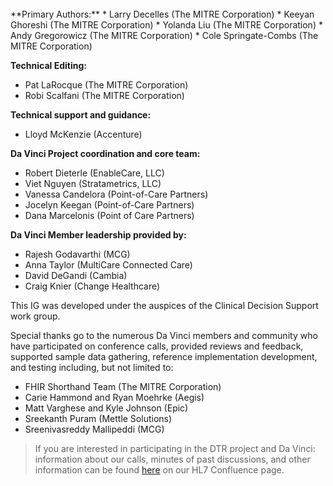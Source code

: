 <br>
**Primary Authors:**  
* Larry Decelles (The MITRE Corporation)
* Keeyan Ghoreshi (The MITRE Corporation)
* Yolanda Liu (The MITRE Corporation)
* Andy Gregorowicz (The MITRE Corporation)
* Cole Springate-Combs (The MITRE Corporation)

**Technical Editing:**
* Pat LaRocque (The MITRE Corporation)
* Robi Scalfani (The MITRE Corporation)

**Technical support and guidance:** 
* Lloyd McKenzie (Accenture)

**Da Vinci Project coordination and core team:** 
* Robert Dieterle (EnableCare, LLC)
* Viet Nguyen (Stratametrics, LLC)
* Vanessa Candelora (Point-of-Care Partners)
* Jocelyn Keegan (Point-of-Care Partners)
* Dana Marcelonis (Point of Care Partners)

**Da Vinci Member leadership provided by:** 
* Rajesh Godavarthi (MCG)
* Anna Taylor (MultiCare Connected Care)
* David DeGandi (Cambia)
* Craig Knier (Change Healthcare)

This IG was developed under the auspices of the Clinical Decision Support work group. 

Special thanks go to the numerous Da Vinci members and community who have participated on conference calls, provided reviews and feedback, supported sample data gathering, reference implementation development, and testing including, but not limited to:
* FHIR Shorthand Team (The MITRE Corporation) 
* Carie Hammond and Ryan Moehrke (Aegis)
* Matt Varghese and Kyle Johnson (Epic)
* Sreekanth Puram (Mettle Solutions)
* Sreenivasreddy Mallipeddi (MCG)

>If you are interested in participating in the DTR project and Da Vinci: information about our calls, minutes of past discussions, and other information can be found [here]( https://confluence.hl7.org/display/DVP/Da+Vinci+Use+Cases) on our HL7 Confluence page.
